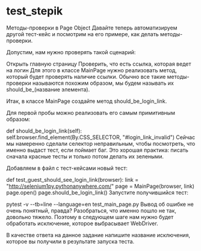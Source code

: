 # test_stepik
Методы-проверки в Page Object
Давайте теперь автоматизируем другой тест-кейс и посмотрим на его примере, как делать методы-проверки. 

Допустим, нам нужно проверять такой сценарий: 

Открыть главную страницу 
Проверить, что есть ссылка, которая ведет на логин 
Для этого в классе MainPage нужно реализовать метод, который будет проверять наличие ссылки. Обычно все такие методы-проверки называются похожим образом, мы будем называть их should_be_(название элемента). 

Итак, в классе MainPage создайте метод should_be_login_link. 

Для первой пробы можно реализовать его самым примитивным образом: 

def should_be_login_link(self):
    self.browser.find_element(By.CSS_SELECTOR, "#login_link_invalid")
Сейчас мы намеренно сделали селектор неправильным, чтобы посмотреть, что именно выдаст тест, если поймает баг. Это хорошая практика: писать сначала красные тесты и только потом делать их зелеными.  

Добавляем в файл с тест-кейсами новый тест: 

def test_guest_should_see_login_link(browser):
    link = "http://selenium1py.pythonanywhere.com/"
    page = MainPage(browser, link)
    page.open()
    page.should_be_login_link()
Запустите получившийся тест: 

pytest -v --tb=line --language=en test_main_page.py
Вывод об ошибке не очень понятный, правда? Разобраться, что именно пошло не так, довольно тяжело. Поэтому в следующем шаге нам нужно будет обработать исключение, которое выбрасывает WebDriver. 

В качестве ответа на данное задание напишите название исключения, которое вы получили в результате запуска теста. 
